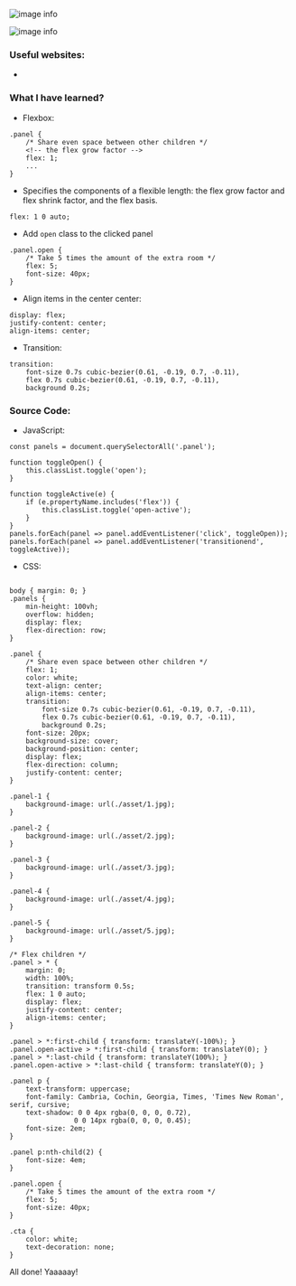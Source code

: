 ![image info](./asset/done.PNG)

![image info](./asset/done3.png)

### Useful websites:
-

### What I have learned?
- Flexbox:
```
.panel {
	/* Share even space between other children */
	<!-- the flex grow factor -->
	flex: 1;
	...
}
```
- Specifies the components of a flexible length: the flex grow factor and flex shrink factor, and the flex basis.
```
flex: 1 0 auto;
```
- Add `open` class to the clicked panel
```
.panel.open {
	/* Take 5 times the amount of the extra room */
	flex: 5;
	font-size: 40px;
}
```
- Align items in the center center:
```
display: flex;
justify-content: center;
align-items: center;
```
- Transition:
```
transition:
	font-size 0.7s cubic-bezier(0.61, -0.19, 0.7, -0.11),
	flex 0.7s cubic-bezier(0.61, -0.19, 0.7, -0.11),
	background 0.2s;
```

### Source Code:
- JavaScript:

```
const panels = document.querySelectorAll('.panel');

function toggleOpen() {
	this.classList.toggle('open');
}

function toggleActive(e) {
	if (e.propertyName.includes('flex')) {
		this.classList.toggle('open-active');
	}
}
panels.forEach(panel => panel.addEventListener('click', toggleOpen));
panels.forEach(panel => panel.addEventListener('transitionend', toggleActive));

```

- CSS:

```

body { margin: 0; }
.panels {
	min-height: 100vh;
	overflow: hidden;
	display: flex;
	flex-direction: row;
}

.panel {
	/* Share even space between other children */
	flex: 1;
	color: white;
	text-align: center;
	align-items: center;
	transition:
		font-size 0.7s cubic-bezier(0.61, -0.19, 0.7, -0.11),
		flex 0.7s cubic-bezier(0.61, -0.19, 0.7, -0.11),
		background 0.2s;
	font-size: 20px;
	background-size: cover;
	background-position: center;
	display: flex;
	flex-direction: column;
	justify-content: center;
}

.panel-1 {
	background-image: url(./asset/1.jpg);
}

.panel-2 {
	background-image: url(./asset/2.jpg);
}

.panel-3 {
	background-image: url(./asset/3.jpg);
}

.panel-4 {
	background-image: url(./asset/4.jpg);
}

.panel-5 {
	background-image: url(./asset/5.jpg);
}

/* Flex children */
.panel > * {
	margin: 0;
	width: 100%;
	transition: transform 0.5s;
	flex: 1 0 auto;
	display: flex;
	justify-content: center;
	align-items: center;
}

.panel > *:first-child { transform: translateY(-100%); }
.panel.open-active > *:first-child { transform: translateY(0); }
.panel > *:last-child { transform: translateY(100%); }
.panel.open-active > *:last-child { transform: translateY(0); }

.panel p {
	text-transform: uppercase;
	font-family: Cambria, Cochin, Georgia, Times, 'Times New Roman', serif, cursive;
	text-shadow: 0 0 4px rgba(0, 0, 0, 0.72),
				0 0 14px rgba(0, 0, 0, 0.45);
	font-size: 2em;
}

.panel p:nth-child(2) {
	font-size: 4em;
}

.panel.open {
	/* Take 5 times the amount of the extra room */
	flex: 5;
	font-size: 40px;
}

.cta {
	color: white;
	text-decoration: none;
}

```

All done! Yaaaaay!
